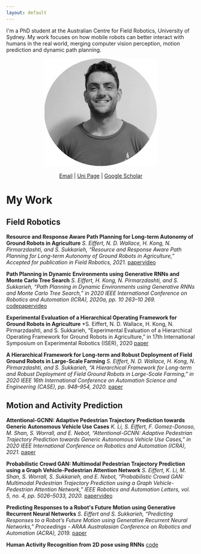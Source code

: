 ```yaml
---
layout: default
---
```


I'm a PhD student at the Australian Centre for Field Robotics, University of Sydney.
My work focuses on how mobile robots can better interact with humans in the real world, merging computer vision perception, motion prediction and dynamic path planning.
<p align="center">
  <img src="assets/images/me.png" width="300" />
</p>
<p align="center"> 
  <a href="https://scholar.google.com/citations?user=cNPgbCcAAAAJ&hl=en">Email</a> |
  <a href="https://www.sydney.edu.au/engineering/about/our-people/research-students/stuart-eiffert-705.html">Uni Page</a> |
  <a href="mailto:stuarteiffert@gmailcom">Google Scholar</a>
</p>



# My Work
## Field Robotics
 
**Resource and Response Aware Path Planning for Long-term Autonomy of Ground Robots in Agriculture**
*S. Eiffert, N. D. Wallace, H. Kong, N. Pirmarzdashti, and S. Sukkarieh, “Resource and Response Aware Path Planning for Long-term Autonomy of Ground Robots in Agriculture,” Accepted for publication in Field Robotics, 2021.*
[paper](https://arxiv.org/abs/2105.10690)[video](https://www.youtube.com/watch?v=DGVTrYwJ304)


**Path Planning in Dynamic Environments using Generative RNNs and Monte Carlo Tree Search**
*S. Eiffert, H. Kong, N. Pirmarzdashti, and S. Sukkarieh, “Path Planning in Dynamic Environments using Generative RNNs and Monte Carlo Tree Search,” in 2020 IEEE International Conference on Robotics and Automation (ICRA), 2020a, pp. 10 263–10 269.*
[code](https://github.com/stuarteiffert/MCTS-GRNN)[paper](https://arxiv.org/abs/2001.11597)[video](https://www.youtube.com/watch?v=vBPKiqtCYRU&ab_channel=StuartEiffert)

**Experimental Evaluation of a Hierarchical Operating Framework for Ground Robots in Agriculture**
*S. Eiffert, N. D. Wallace, H. Kong, N. Pirmarzdashti, and S. Sukkarieh, “Experimental Evaluation of a Hierarchical Operating Framework for Ground Robots in Agriculture,” in 17th International Symposium on Experimental Robotics (ISER), 2020
[paper](https://arxiv.org/abs/2105.10845)

**A Hierarchical Framework for Long-term and Robust Deployment of Field Ground Robots in Large-Scale Farming**
*S. Eiffert, N. D. Wallace, H. Kong, N. Pirmarzdashti, and S. Sukkarieh, “A Hierarchical Framework for Long-term and Robust Deployment of Field Ground Robots in Large-Scale Farming,” in 2020 IEEE 16th International Conference on Automation Science and Engineering (CASE), pp. 948–954, 2020.*
[paper](https://arxiv.org/abs/2001.11597)

## Motion and Activity Prediction

**Attentional-GCNN: Adaptive Pedestrian Trajectory Prediction towards Generic Autonomous Vehicle Use Cases**
*K. Li, S. Eiffert, F. Gomez-Donoso, M. Shan, S. Worrall, and E. Nebot, “Attentional-GCNN: Adaptive Pedestrian Trajectory Prediction towards Generic Autonomous Vehicle Use Cases,” in 2020 IEEE International Conference on Robotics and Automation (ICRA), 2021.*
[paper](https://arxiv.org/abs/2011.11190)

**Probabilistic Crowd GAN: Multimodal Pedestrian Trajectory Prediction using a Graph Vehicle-Pedestrian Attention Network**
*S. Eiffert, K. Li, M. Shan, S. Worrall, S. Sukkarieh, and E. Nebot, “Probabilistic Crowd GAN: Multimodal Pedestrian Trajectory Prediction using a Graph Vehicle-Pedestrian Attention Network,” IEEE Robotics and Automation Letters, vol. 5, no. 4, pp. 5026–5033, 2020.*
[paper](https://arxiv.org/abs/2006.12906)[video](https://www.youtube.com/watch?v=3Zlp9X4yrkY)

**Predicting Responses to a Robot's Future Motion using Generative Recurrent Neural Networks**
*S. Eiffert and S. Sukkarieh, “Predicting Responses to a Robot’s Future Motion using Generative Recurrent Neural Networks,” Proceedings - ARAA Australasian Conference on Robotics and Automation (ACRA), 2019.*
[paper](https://arxiv.org/abs/2001.11597)

**Human Activity Recognition from 2D pose using RNNs**
[code](https://github.com/stuarteiffert/RNN-for-Human-Activity-Recognition-using-2D-Pose-Input)

 

